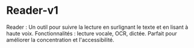 # Reader-v1
Reader : Un outil pour suivre la lecture en surlignant le texte et en lisant à haute voix. Fonctionnalités : lecture vocale, OCR, dictée. Parfait pour améliorer la concentration et l'accessibilité.
